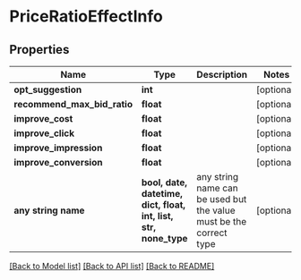 # PriceRatioEffectInfo


## Properties
Name | Type | Description | Notes
------------ | ------------- | ------------- | -------------
**opt_suggestion** | **int** |  | [optional] 
**recommend_max_bid_ratio** | **float** |  | [optional] 
**improve_cost** | **float** |  | [optional] 
**improve_click** | **float** |  | [optional] 
**improve_impression** | **float** |  | [optional] 
**improve_conversion** | **float** |  | [optional] 
**any string name** | **bool, date, datetime, dict, float, int, list, str, none_type** | any string name can be used but the value must be the correct type | [optional]

[[Back to Model list]](../README.md#documentation-for-models) [[Back to API list]](../README.md#documentation-for-api-endpoints) [[Back to README]](../README.md)


